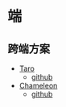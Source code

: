 # 端

## 跨端方案

- [Taro](https://taro.js.org/)
  - [github](https://github.com/NervJS/taro)
- [Chameleon](https://cmljs.org/#/)
  - [github](https://github.com/didi/chameleon)
